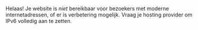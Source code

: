 Helaas! Je website is *niet* bereikbaar voor bezoekers met moderne internetadressen, of er is verbetering mogelijk. Vraag je hosting provider om IPv6 volledig aan te zetten.
